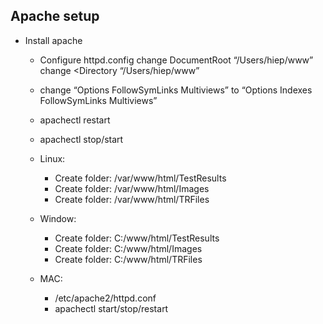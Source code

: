 ## Apache setup
* Install apache
   * Configure httpd.config
	  change DocumentRoot “/Users/hiep/www”
	  change <Directory “/Users/hiep/www”
	* change “Options FollowSymLinks Multiviews” to “Options Indexes FollowSymLinks Multiviews”
	* apachectl restart
	* apachectl stop/start

   * Linux:
     * Create folder: /var/www/html/TestResults
     * Create folder: /var/www/html/Images
     * Create folder: /var/www/html/TRFiles
   * Window:
     * Create folder: C:/www/html/TestResults
     * Create folder: C:/www/html/Images
     * Create folder: C:/www/html/TRFiles
   * MAC:
     * /etc/apache2/httpd.conf
     * apachectl start/stop/restart
